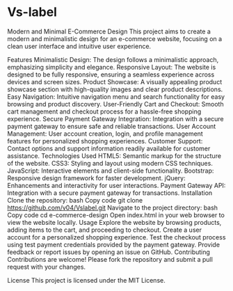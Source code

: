 # Vs-label
Modern and Minimal E-Commerce Design
This project aims to create a modern and minimalistic design for an e-commerce website, focusing on a clean user interface and intuitive user experience.

Features
Minimalistic Design: The design follows a minimalistic approach, emphasizing simplicity and elegance.
Responsive Layout: The website is designed to be fully responsive, ensuring a seamless experience across devices and screen sizes.
Product Showcase: A visually appealing product showcase section with high-quality images and clear product descriptions.
Easy Navigation: Intuitive navigation menu and search functionality for easy browsing and product discovery.
User-Friendly Cart and Checkout: Smooth cart management and checkout process for a hassle-free shopping experience.
Secure Payment Gateway Integration: Integration with a secure payment gateway to ensure safe and reliable transactions.
User Account Management: User account creation, login, and profile management features for personalized shopping experiences.
Customer Support: Contact options and support information readily available for customer assistance.
Technologies Used
HTML5: Semantic markup for the structure of the website.
CSS3: Styling and layout using modern CSS techniques.
JavaScript: Interactive elements and client-side functionality.
Bootstrap: Responsive design framework for faster development.
jQuery: Enhancements and interactivity for user interactions.
Payment Gateway API: Integration with a secure payment gateway for transactions.
Installation
Clone the repository:
bash
Copy code
git clone https://github.com/v04/Vslabel.git
Navigate to the project directory:
bash
Copy code
cd e-commerce-design
Open index.html in your web browser to view the website locally.
Usage
Explore the website by browsing products, adding items to the cart, and proceeding to checkout.
Create a user account for a personalized shopping experience.
Test the checkout process using test payment credentials provided by the payment gateway.
Provide feedback or report issues by opening an issue on GitHub.
Contributing
Contributions are welcome! Please fork the repository and submit a pull request with your changes.

License
This project is licensed under the MIT License.

